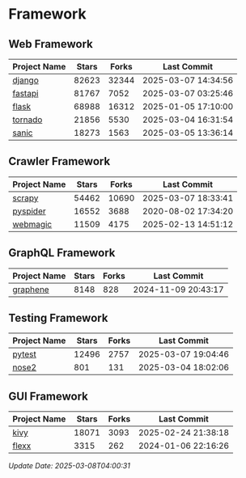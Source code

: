# Framework

## Web Framework
| Project Name | Stars | Forks | Last Commit |
| ------------ | ----- | ----- | ----------- |
| [django](https://github.com/django/django) | 82623 | 32344 | 2025-03-07 14:34:56 |
| [fastapi](https://github.com/fastapi/fastapi) | 81767 | 7052 | 2025-03-07 03:25:46 |
| [flask](https://github.com/pallets/flask) | 68988 | 16312 | 2025-01-05 17:10:00 |
| [tornado](https://github.com/tornadoweb/tornado) | 21856 | 5530 | 2025-03-04 16:31:54 |
| [sanic](https://github.com/sanic-org/sanic) | 18273 | 1563 | 2025-03-05 13:36:14 |

## Crawler Framework
| Project Name | Stars | Forks | Last Commit |
| ------------ | ----- | ----- | ----------- |
| [scrapy](https://github.com/scrapy/scrapy) | 54462 | 10690 | 2025-03-07 18:33:41 |
| [pyspider](https://github.com/binux/pyspider) | 16552 | 3688 | 2020-08-02 17:34:20 |
| [webmagic](https://github.com/code4craft/webmagic) | 11509 | 4175 | 2025-02-13 14:51:12 |

## GraphQL Framework
| Project Name | Stars | Forks | Last Commit |
| ------------ | ----- | ----- | ----------- |
| [graphene](https://github.com/graphql-python/graphene) | 8148 | 828 | 2024-11-09 20:43:17 |

## Testing Framework
| Project Name | Stars | Forks | Last Commit |
| ------------ | ----- | ----- | ----------- |
| [pytest](https://github.com/pytest-dev/pytest) | 12496 | 2757 | 2025-03-07 19:04:46 |
| [nose2](https://github.com/nose-devs/nose2) | 801 | 131 | 2025-03-04 18:02:06 |

## GUI Framework
| Project Name | Stars | Forks | Last Commit |
| ------------ | ----- | ----- | ----------- |
| [kivy](https://github.com/kivy/kivy) | 18071 | 3093 | 2025-02-24 21:38:18 |
| [flexx](https://github.com/flexxui/flexx) | 3315 | 262 | 2024-01-06 22:16:26 |

*Update Date: 2025-03-08T04:00:31*